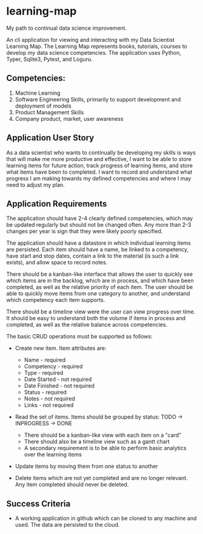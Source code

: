 # learning-map
My path to continual data science improvement.

An cli application for viewing and interacting with my Data Scientist Learning Map. The Learning Map represents books, tutorials, courses to develop my data science competencies. The application uses Python, Typer, Sqlite3, Pytest, and Loguru.

## Competencies:
1. Machine Learning
2. Software Engineering Skills, primarily to support development and deployment of models
3. Product Management Skills
4. Company product, market, user awareness

## Application User Story
As a data scientist who wants to continually be developing my skills is ways that will make me more productive and effective, I want to be able to store learning items for future action, track progress of learning items, and store what items have been to completed. I want to record and understand what progress I am making towards my defined competencies and where I may need to adjust my plan.

## Application Requirements
The application should have 2-4 clearly defined competencies, which may be updated regularly but should not be changed often. Any more than 2-3 changes per year is sign that they were likely poorly specified.

The application should have a datastore in which individual learning items are persisted. Each item should have a name, be linked to a competency, have start and stop dates, contain a link to the material (is such a link exists), and allow space to record notes.

There should be a kanban-like interface that allows the  user to quickly see which items are in the backlog, which are in process, and  which have been completed, as well as the relative priority of each item. The user should be able to quickly move items from one category to another, and understand which competency each item supports.

There should be a timeline view were the user can view progress over time. It should be easy to understand both the volume if items in process and completed, as well as the relative balance across competencies.

The basic CRUD operations must be supported as follows:
* Create new item. Item attributes are:
  * Name - required
  * Competency - required
  * Type - required
  * Date Started - not required
  * Date Finished - not required
  * Status - required
  * Notes - not required
  * Links - not required

* Read the set of items. Items should be grouped by status: TODO -> INPROGRESS -> DONE
  * There should be a kanban-like view with each item on a "card"
  * There should also be a timeline view such as a gantt chart
  * A secondary requirement is to be able to perform basic analytics over the learning items

* Update items by moving them from one status to another

* Delete items which are not yet completed and are no longer relevant. Any item completed should never be deleted. 

## Success Criteria
* A working application in github which can be cloned to any machine and used. The data are persisted to the cloud. 
